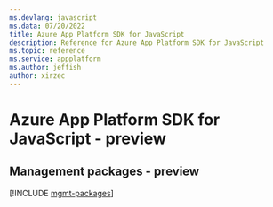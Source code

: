 ```yaml
---
ms.devlang: javascript
ms.data: 07/20/2022
title: Azure App Platform SDK for JavaScript
description: Reference for Azure App Platform SDK for JavaScript
ms.topic: reference
ms.service: appplatform
ms.author: jeffish
author: xirzec
---
```

# Azure App Platform SDK for JavaScript - preview

## Management packages - preview
[!INCLUDE [mgmt-packages](app-platform-mgmt-index.md)]

